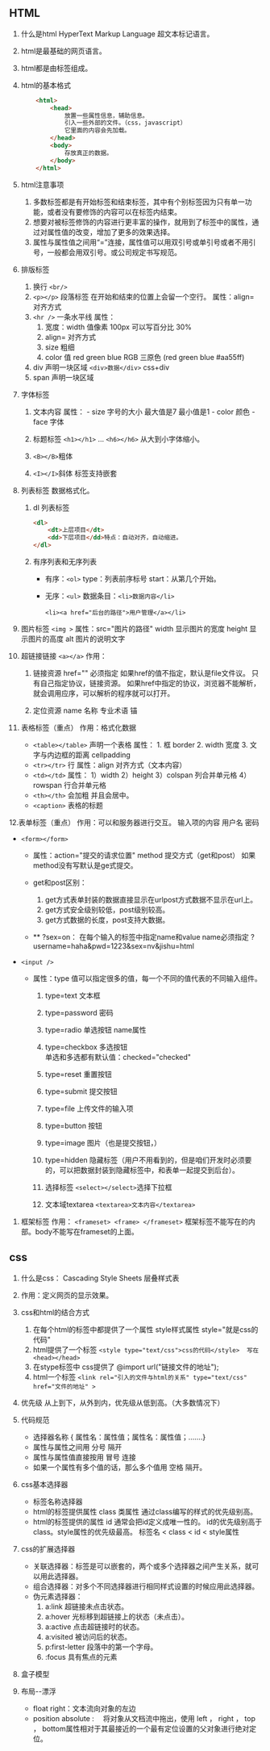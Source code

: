 ## HTML
1. 什么是html HyperText Markup Language 超文本标记语言。
1. html是最基础的网页语言。
1. html都是由标签组成。
1. html的基本格式
    ```html
    	<html>
    		<head>
    			放置一些属性信息，辅助信息。
    			引入一些外部的文件。（css，javascript）
    			它里面的内容会先加载。
    		</head>
    		<body>
    			存放真正的数据。
    		</body>
        </html>
    ```
1. html注意事项
	1. 多数标签都是有开始标签和结束标签，其中有个别标签因为只有单一功能，或者没有要修饰的内容可以在标签内结束。
	1. 想要对被标签修饰的内容进行更丰富的操作，就用到了标签中的属性，通过对属性值的改变，增加了更多的效果选择。
    1. 属性与属性值之间用“=”连接，属性值可以用双引号或单引号或者不用引号，一般都会用双引号。或公司规定书写规范。
1. 排版标签
	1. 换行 ```<br/>```
	1. ```<p></p>``` 段落标签 在开始和结束的位置上会留一个空行。
		属性：align= 对齐方式  
	1. ```<hr />``` 一条水平线
		属性：
		1. 宽度：width 值像素 100px  可以写百分比 30%
		1. align= 对齐方式  
		1. size 粗细
		1. color 值 red green blue  RGB 三原色 (red green blue #aa55ff)		
	1. div  声明一块区域  ```<div>数据</div>```  css+div 
	1. span 声明一块区域  			
1. 字体标签
	1. <font>文本内容</font>
		属性：
			- size 字号的大小 最大值是7 最小值是1
			- color 颜色
			- face 字体
	
	1. 标题标签
		```<h1></h1>```
		...
		```<h6></h6>```
			从大到小字体缩小。
	
    1. ```<B></B>```粗体 
	1. ```<I></I>```斜体
		标签支持嵌套	
1. 列表标签
	数据格式化。
	1. dl 列表标签
		```html
        <dl>
			<dt>上层项目</dt>
			<dd>下层项目</dd>特点：自动对齐，自动缩进。
		</dl>
        ```
		
	
	1. 有序列表和无序列表
		- 有序：```<ol>```
			type：列表前序标号
			start：从第几个开始。
		- 无序：```<ul>```
			数据条目：```<li>数据内容</li>```
			
			```<li><a href="后台的路径">用户管理</a></li>```
			
1. 图片标签
	```<img >```
		属性：src="图片的路径"
			  width 显示图片的宽度
			  height 显示图片的高度
			  alt 图片的说明文字
			  	
1. 超链接链接
	```<a></a>```
	作用：
    1. 链接资源
		href="" 必须指定  如果href的值不指定，默认是file文件议。
						只有自己指定协议，链接资源。
						如果href中指定的协议，浏览器不能解析，就会调用应序，可以解析的程序就可以打开。
								
	1. 定位资源
		name 名称 专业术语 锚

1. 表格标签（重点）
作用：格式化数据
	- ```<table></table>``` 声明一个表格
		属性：
			1. 框 border 
			2. width 宽度
			3. 文字与内边框的距离 cellpadding 
	- ```<tr></tr>``` 行
		属性：align 对齐方式（文本内容）
	- ```<td></td>```
		属性：
			1）width 
			2）height
			3）colspan 列合并单元格
			4）rowspan 行合并单元格
	- ```<th></th>``` 会加粗 并且会居中。
	- ```<caption>``` 表格的标题
		
		
12.表单标签（重点）
作用：可以和服务器进行交互。 输入项的内容  用户名 密码
- ```<form></form>```
    - 属性：action="提交的请求位置" 
	       method 提交方式（get和post） 如果method没有写默认是ge式提交。 
	- get和post区别：
	    1. get方式表单封装的数据直接显示在urlpost方式数据不显示在url上。
	    1. get方式安全级别较低，post级别较高。
	    1. get方式数据的长度，post支持大数据。
				
		
	- ** ?sex=on：
	在每个输入的标签中指定name和value  name必须指定
	?username=haha&pwd=1223&sex=nv&jishu=html
		
- ```<input />```
	- 属性：type 值可以指定很多的值，每一个不同的值代表的不同输入组件。
		1. type=text 文本框 
		1. type=password 密码 
		1. type=radio 单选按钮 
			name属性 
		1. type=checkbox 多选按钮	
			单选和多选都有默认值：checked="checked"
		
		1. type=reset  重置按钮
		1. type=submit 提交按钮
		1. type=file  上传文件的输入项
		1. type=button 按钮 
		1. type=image 图片（也是提交按钮，）
		1. type=hidden 隐藏标签（用户不用看到的，但是咱们开发时必须要的，可以把数据封装到隐藏标签中，和表单一起提交到后台）。
		1. 选择标签
			```<select></select>```选择下拉框
		1. 文本域textarea
			```<textarea>文本内容</textarea>```
			
1. 框架标签
	作用：
        ```
        <frameset>
			<frame>
	     </frameset>
         ```
		框架标签不能写在<body>的内部。body不能写在frameset的上面。
				
			
	

## css
1. 什么是css： Cascading Style Sheets 层叠样式表
2. 作用：定义网页的显示效果。
3. css和html的结合方式
	1. 在每个html的标签中都提供了一个属性 style样式属性 style="就是css的代码"
	2. html提供了一个标签 ```<style type="text/css">css的代码</style>  写在<head></head>```
	3. 在stype标签中 css提供了 @import url("链接文件的地址");
	4. html一个标签 ```<link rel="引入的文件与html的关系" type="text/css" href="文件的地址" >```
	
4. 优先级 从上到下，从外到内，优先级从低到高。（大多数情况下）
	
5. 代码规范
	- 选择器名称 { 属性名：属性值；属性名：属性值；…….}
	- 属性与属性之间用 分号 隔开
	- 属性与属性值直接按用 冒号 连接
	- 如果一个属性有多个值的话，那么多个值用 空格 隔开。

6. css基本选择器
	- 标签名称选择器
	- html的标签提供属性 class    类属性	通过class编写的样式的优先级别高。
	- html的标签提供的属性 id  通常会把id定义成唯一性的。 id的优先级别高于class。style属性的优先级最高。
	 标签名 < class < id < style属性 
	
7. css的扩展选择器
	- 关联选择器：标签是可以嵌套的，两个或多个选择器之间产生关系，就可以用此选择器。
	- 组合选择器：对多个不同选择器进行相同样式设置的时候应用此选择器。
	- 伪元素选择器：
		1. a:link  超链接未点击状态。
		2. a:hover 光标移到超链接上的状态（未点击）。
		3. a:active 点击超链接时的状态。
		4. a:visited 被访问后的状态。
        5. p:first-letter 段落中的第一个字母。
		6. :focus 具有焦点的元素

8. 盒子模型

9. 布局--漂浮
	- float
		right：文本流向对象的左边	
	- position 
		absolute  :　 将对象从文档流中拖出，使用 left ， right ， top ， bottom属性相对于其最接近的一个最有定位设置的父对象进行绝对定位。 
